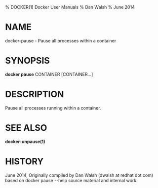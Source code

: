 % DOCKER(1) Docker User Manuals
% Dan Walsh
% June 2014
# NAME
docker-pause - Pause all processes within a container

# SYNOPSIS
**docker pause** CONTAINER [CONTAINER...]

# DESCRIPTION
Pause all processes running within a container.

# SEE ALSO
**docker-unpause(1)**

# HISTORY
June 2014, Originally compiled by Dan Walsh (dwalsh at redhat dot com)
based on docker pause --help source material and internal work.
